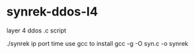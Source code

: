 # synrek-ddos-l4
layer 4 ddos .c script


./synrek ip port time
use gcc to install
gcc -g -O syn.c -o synrek
